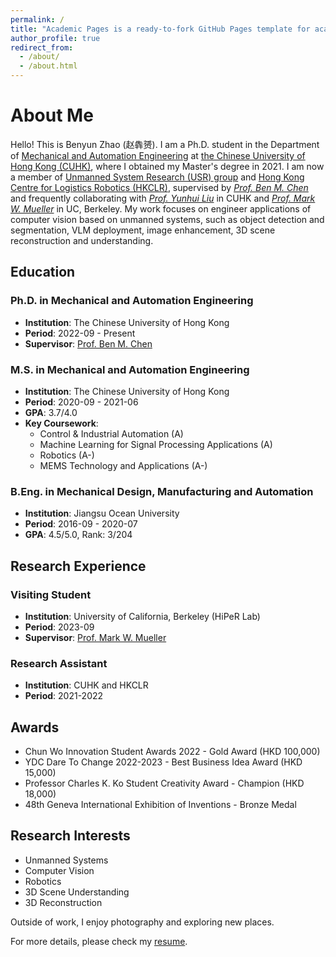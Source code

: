 ```yaml
---
permalink: /
title: "Academic Pages is a ready-to-fork GitHub Pages template for academic personal websites"
author_profile: true
redirect_from: 
  - /about/
  - /about.html
---
```


# About Me

Hello! This is Benyun Zhao (赵犇赟). I am a Ph.D. student in the Department of [Mechanical and Automation Engineering](https://www4.mae.cuhk.edu.hk/) at [the Chinese University of Hong Kong (CUHK)](https://www.cuhk.edu.hk/english/index.html), where I obtained my Master's degree in 2021. I am now a member of [Unmanned System Research (USR) group](http://www.mae.cuhk.edu.hk/~usr/) and [Hong Kong Centre for Logistics Robotics (HKCLR)](https://www.hkclr.hk/), supervised by [*Prof. Ben M. Chen*](https://www4.mae.cuhk.edu.hk/peoples/chen-benmei/) and frequently collaborating with [*Prof. Yunhui Liu*](https://www4.mae.cuhk.edu.hk/peoples/liu-yun-hui/) in CUHK and [*Prof. Mark W. Mueller*](https://me.berkeley.edu/people/mark-w-mueller/) in UC, Berkeley. My work focuses on engineer applications of computer vision based on unmanned systems, such as object detection and segmentation, VLM deployment, image enhancement, 3D scene reconstruction and understanding.

## Education

### Ph.D. in Mechanical and Automation Engineering
- **Institution**: The Chinese University of Hong Kong
- **Period**: 2022-09 - Present
- **Supervisor**: [Prof. Ben M. Chen](https://www4.mae.cuhk.edu.hk/peoples/chen-benmei/)

### M.S. in Mechanical and Automation Engineering  
- **Institution**: The Chinese University of Hong Kong
- **Period**: 2020-09 - 2021-06
- **GPA**: 3.7/4.0
- **Key Coursework**:
  - Control & Industrial Automation (A)
  - Machine Learning for Signal Processing Applications (A) 
  - Robotics (A-)
  - MEMS Technology and Applications (A-)

### B.Eng. in Mechanical Design, Manufacturing and Automation
- **Institution**: Jiangsu Ocean University
- **Period**: 2016-09 - 2020-07
- **GPA**: 4.5/5.0, Rank: 3/204

## Research Experience

### Visiting Student
- **Institution**: University of California, Berkeley (HiPeR Lab)
- **Period**: 2023-09
- **Supervisor**: [Prof. Mark W. Mueller](https://me.berkeley.edu/people/mark-w-mueller/)

### Research Assistant
- **Institution**: CUHK and HKCLR
- **Period**: 2021-2022

## Awards
- Chun Wo Innovation Student Awards 2022 - Gold Award (HKD 100,000)
- YDC Dare To Change 2022-2023 - Best Business Idea Award (HKD 15,000)
- Professor Charles K. Ko Student Creativity Award - Champion (HKD 18,000)
- 48th Geneva International Exhibition of Inventions - Bronze Medal

## Research Interests
- Unmanned Systems
- Computer Vision
- Robotics
- 3D Scene Understanding
- 3D Reconstruction

Outside of work, I enjoy photography and exploring new places.

For more details, please check my [resume](https://drive.google.com/file/d/1GDiKjFEzTa3S2a2nULWll4icZJ9xDbI2/view?usp=drive_link).
